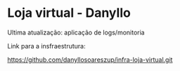 # Loja virtual - Danyllo

Ultima atualização: aplicação de logs/monitoria

Link para a insfraestrutura:

https://github.com/danyllosoareszup/infra-loja-virtual.git

